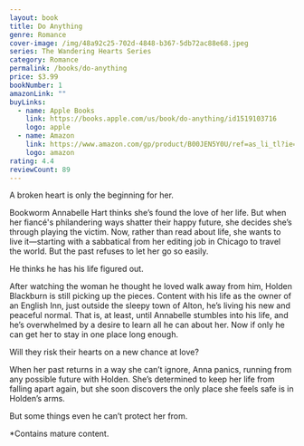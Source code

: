 ```yaml
---
layout: book
title: Do Anything
genre: Romance
cover-image: /img/48a92c25-702d-4848-b367-5db72ac88e68.jpeg
series: The Wandering Hearts Series
category: Romance
permalink: /books/do-anything
price: $3.99
bookNumber: 1
amazonLink: ""
buyLinks:
  - name: Apple Books
    link: https://books.apple.com/us/book/do-anything/id1519103716
    logo: apple
  - name: Amazon
    link: https://www.amazon.com/gp/product/B00JEN5Y0U/ref=as_li_tl?ie=UTF8&tag=owensmc-20&camp=1789&creative=9325&linkCode=as2&creativeASIN=B00JEN5Y0U&linkId=31016d7567ff795b7031fe2b8cabbb99
    logo: amazon
rating: 4.4
reviewCount: 89
---
```

A broken heart is only the beginning for her. 

Bookworm Annabelle Hart thinks she’s found the love of her life. But when her fiancé's philandering ways shatter their happy future, she decides she’s through playing the victim. Now, rather than read about life, she wants to live it—starting with a sabbatical from her editing job in Chicago to travel the world. But the past refuses to let her go so easily. 

He thinks he has his life figured out. 

After watching the woman he thought he loved walk away from him, Holden Blackburn is still picking up the pieces. Content with his life as the owner of an English Inn, just outside the sleepy town of Alton, he’s living his new and peaceful normal. That is, at least, until Annabelle stumbles into his life, and he’s overwhelmed by a desire to learn all he can about her. Now if only he can get her to stay in one place long enough. 

Will they risk their hearts on a new chance at love? 

When her past returns in a way she can’t ignore, Anna panics, running from any possible future with Holden. She’s determined to keep her life from falling apart again, but she soon discovers the only place she feels safe is in Holden’s arms. 

But some things even he can’t protect her from. 

*Contains mature content.
